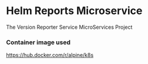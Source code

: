 # Helm Reports Microservice
The Version Reporter Service MicroServices Project

### Container image used
https://hub.docker.com/r/alpine/k8s
